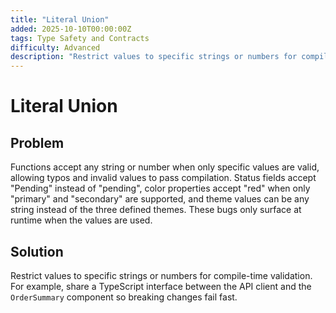 ```yaml
---
title: "Literal Union"
added: 2025-10-10T00:00:00Z
tags: Type Safety and Contracts
difficulty: Advanced
description: "Restrict values to specific strings or numbers for compile-time validation."
---
```

# Literal Union

## Problem

Functions accept any string or number when only specific values are valid, allowing typos and invalid values to pass compilation. Status fields accept "Pending" instead of "pending", color properties accept "red" when only "primary" and "secondary" are supported, and theme values can be any string instead of the three defined themes. These bugs only surface at runtime when the values are used.

## Solution

Restrict values to specific strings or numbers for compile-time validation. For example, share a TypeScript interface between the API client and the `OrderSummary` component so breaking changes fail fast.
